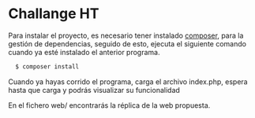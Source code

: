 
# Challange HT

Para instalar el proyecto, es necesario tener instalado [composer](https://getcomposer.org/), para la gestión de dependencias, seguido de esto, ejecuta el siguiente comando cuando ya esté instalado el anterior programa.

```bash
  $ composer install
```

Cuando ya hayas corrido el programa, carga el archivo index.php, espera hasta que carga y podrás visualizar su funcionalidad

En el fichero web/ encontrarás la réplica de la web propuesta.


